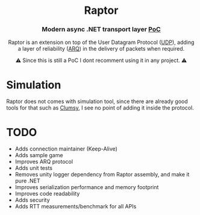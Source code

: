 <div align=center>   

# Raptor
### Modern async .NET transport layer <a href="https://en.wikipedia.org/wiki/Proof_of_concept">PoC</a>
Raptor is an extension on top of the User Datagram Protocol (<a href="https://en.wikipedia.org/wiki/User_Datagram_Protocol">UDP</a>), adding a layer of reliability (<a href="https://en.wikipedia.org/wiki/Automatic_repeat_request">ARQ</a>) in the delivery of packets when required.

⚠️ Since this is still a PoC I dont recomment using it in any project. ⚠️
</div>

# Simulation
Raptor does not comes with simulation tool, since there are already good tools for that such as <a href="https://github.com/jagt/clumsy">Clumsy</a>, I see no point of adding it inside the protocol.

# TODO  
- Adds connection maintainer (Keep-Alive)  
- Adds sample game  
- Improves ARQ protocol  
- Adds unit tests  
- Removes unity logger dependency from Raptor assembly, and make it pure .NET   
- Improves serialization performance and memory footprint  
- Improves code readability  
- Adds security  
- Adds RTT measurements/benchmark for all APIs

